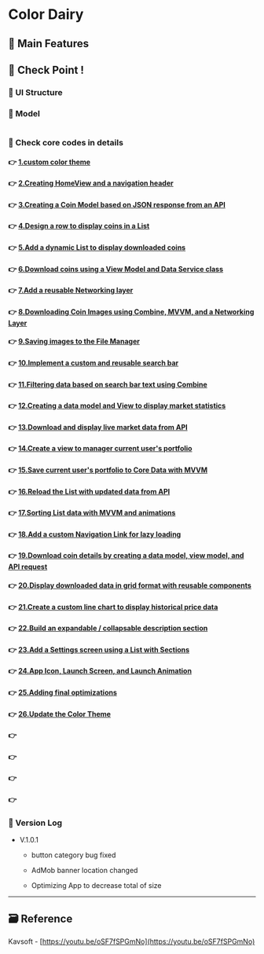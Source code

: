 # Color Dairy

<!-- ! 플레이스토어 링크, 스크린샷 -->

## 📌 Main Features

<!-- ## 👉 Pod library

> Google-Mobile-Ads-SDK - https://cocoapods.org/pods/Google-Mobile-Ads-SDK

#### 설치

`pod init`

```ruby
  pod 'Google-Mobile-Ads-SDK'
```

`pod install` -->

<!-- ## 📌 Project Setup -->

## 🔑 Check Point !

### 🔷 UI Structure

<!-- ! ppt UI structure -->

### 🔷 Model

```swift

```

### 🔷 Check core codes in details

#### 👉 [1.custom color theme](https://github.com/jacobkosmart/CoinLover-App/blob/main/MD/01.custom%20color%20theme.md)

#### 👉 [2.Creating HomeView and a navigation header](https://github.com/jacobkosmart/CoinLover-App/blob/main/MD/02.Creating%20HomeView%20and%20a%20navigation%20header.md)

#### 👉 [3.Creating a Coin Model based on JSON response from an API]()

#### 👉 [4.Design a row to display coins in a List]()

#### 👉 [5.Add a dynamic List to display downloaded coins]()

#### 👉 [6.Download coins using a View Model and Data Service class]()

#### 👉 [7.Add a reusable Networking layer]()

#### 👉 [8.Downloading Coin Images using Combine, MVVM, and a Networking Layer]()

#### 👉 [9.Saving images to the File Manager]()

#### 👉 [10.Implement a custom and reusable search bar]()

#### 👉 [11.Filtering data based on search bar text using Combine]()

#### 👉 [12.Creating a data model and View to display market statistics]()

#### 👉 [13.Download and display live market data from API ]()

#### 👉 [14.Create a view to manager current user's portfolio ]()

#### 👉 [15.Save current user's portfolio to Core Data with MVVM]()

#### 👉 [16.Reload the List with updated data from API ]()

#### 👉 [17.Sorting List data with MVVM and animations]()

#### 👉 [18.Add a custom Navigation Link for lazy loading ]()

#### 👉 [19.Download coin details by creating a data model, view model, and API request]()

#### 👉 [20.Display downloaded data in grid format with reusable components]()

#### 👉 [21.Create a custom line chart to display historical price data]()

#### 👉 [22.Build an expandable / collapsable description section]()

#### 👉 [23.Add a Settings screen using a List with Sections ]()

#### 👉 [24.App Icon, Launch Screen, and Launch Animation]()

#### 👉 [25.Adding final optimizations]()

#### 👉 [26.Update the Color Theme]()

#### 👉 []()

#### 👉 []()

#### 👉 []()

#### 👉 []()

### 🔷 Version Log

- V.1.0.1

  - button category bug fixed

  - AdMob banner location changed

  - Optimizing App to decrease total of size

<!-- #### 👉 -->

<!-- > Describing check point in details in Jacob's DevLog - https://jacobko.info/firebaseios/ios-firebase-03/ -->

<!-- ## ❌ Error Check Point

### 🔶 -->

<!-- xcode Mark template -->

<!--
// MARK: IBOutlet
// MARK: LifeCycle
// MARK: Actions
// MARK: Methods
// MARK: Extensions
-->

<!-- <img height="350" alt="스크린샷" src=""> -->

<!-- README 한 줄에 여러 screenshoot 놓기 예제 -->
<!-- <p>
    <img alt="Clear Spaces demo" src="../assets/demo-clear-spaces.gif" height=400px>
    <img alt="QR code scanner demo" src="../assets/demo-qr-code.gif" height=400px>
    <img alt="Example preview demo" src="../assets/demo-example.gif" height=400px>
</p> -->

---

<!-- 🔶 🔷 📌 🔑 👉 -->

## 🗃 Reference

Kavsoft - [https://youtu.be/oSF7fSPGmNo](https://youtu.be/oSF7fSPGmNo)
